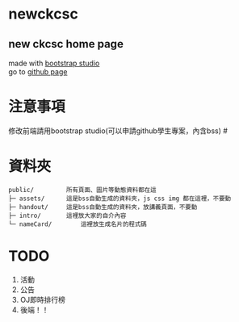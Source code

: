 # newckcsc #
## new ckcsc home page ##

made with [bootstrap studio](https://bootstrapstudio.io/)  
go to [github page](https://ckcsc-32nd.github.io)

# 注意事項 #
修改前端請用bootstrap studio(可以申請github學生專案，內含bss) #

# 資料夾 #
```
public/			所有頁面、圖片等動態資料都在這
├─ assets/		這是bss自動生成的資料夾，js css img 都在這裡，不要動
├─ handout/		這是bss自動生成的資料夾，放講義頁面，不要動
├─ intro/		這裡放大家的自介內容
└─ nameCard/		這裡放生成名片的程式碼
 ```
# TODO #
1. 活動
2. 公告
3. OJ即時排行榜
4. 後端！！
